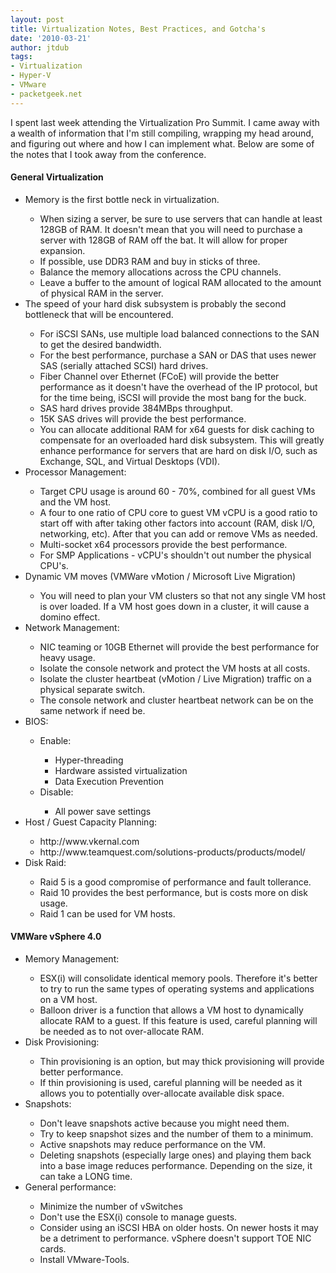```yaml
---
layout: post
title: Virtualization Notes, Best Practices, and Gotcha's
date: '2010-03-21'
author: jtdub
tags:
- Virtualization
- Hyper-V
- VMware
- packetgeek.net
---
```


I spent last week attending the Virtualization Pro Summit. I came away with a wealth of information that I'm still compiling, wrapping my head around, and figuring out where and how I can implement what. Below are some of the notes that I took away from the conference.

#### General Virtualization

<ul>
 <li>
  Memory is the first bottle neck in virtualization.
 </li>
 <ul>
  <li>
   When sizing a server, be sure to use servers that can handle at least 128GB of RAM. It doesn't mean that you will need to purchase a server with 128GB of RAM off the bat. It will allow for proper expansion.
  </li>
  <li>
   If possible, use DDR3 RAM and buy in sticks of three.
  </li>
  <li>
   Balance the memory allocations across the CPU channels.
  </li>
  <li>
   Leave a buffer to the amount of logical RAM allocated to the amount of physical RAM in the server.
  </li>
 </ul>
 <li>
  The speed of your hard disk subsystem is probably the second bottleneck that will be encountered.
 </li>
 <ul>
  <li>
   For iSCSI SANs, use multiple load balanced connections to the SAN to get the desired bandwidth.
  </li>
  <li>
   For the best performance, purchase a SAN or DAS that uses newer SAS (serially attached SCSI) hard drives.
  </li>
  <li>
   Fiber Channel over Ethernet (FCoE) will provide the better performance as it doesn't have the overhead of the IP protocol, but for the time being, iSCSI will provide the most bang for the buck.
  </li>
  <li>
   SAS hard drives provide 384MBps throughput.
  </li>
  <li>
   15K SAS drives will provide the best performance.
  </li>
  <li>
   You can allocate additional RAM for x64 guests for disk caching to compensate for an overloaded hard disk subsystem. This will greatly enhance performance for servers that are hard on disk I/O, such as Exchange, SQL, and Virtual Desktops (VDI).
  </li>
 </ul>
 <li>
  Processor Management:
 </li>
 <ul>
  <li>
   Target CPU usage is around 60 - 70%, combined for all guest VMs and the VM host.
  </li>
  <li>
   A four to one ratio of CPU core to guest VM vCPU is a good ratio to start off with after taking other factors into account (RAM, disk I/O, networking, etc). After that you can add or remove VMs as needed.
  </li>
  <li>
   Multi-socket x64 processors provide the best performance.
  </li>
  <li>
   For SMP Applications - vCPU's shouldn't out number the physical CPU's.
  </li>
 </ul>
 <li>
  Dynamic VM moves (VMWare vMotion / Microsoft Live Migration)
 </li>
 <ul>
  <li>
   You will need to plan your VM clusters so that not any single VM host is over loaded. If a VM host goes down in a cluster, it will cause a domino effect.
  </li>
 </ul>
 <li>
  Network Management:
 </li>
 <ul>
  <li>
   NIC teaming or 10GB Ethernet will provide the best performance for heavy usage.
  </li>
  <li>
   Isolate the console network and protect the VM hosts at all costs.
  </li>
  <li>
   Isolate the cluster heartbeat (vMotion / Live Migration) traffic on a physical separate switch.
  </li>
  <li>
   The console network and cluster heartbeat network can be on the same network if need be.
  </li>
 </ul>
 <li>
  BIOS:
 </li>
 <ul>
  <li>
   Enable:
  </li>
  <ul>
   <li>
    Hyper-threading
   </li>
   <li>
    Hardware assisted virtualization
   </li>
   <li>
    Data Execution Prevention
   </li>
  </ul>
  <li>
   Disable:
  </li>
  <ul>
   <li>
    All power save settings
   </li>
  </ul>
 </ul>
 <li>
  Host / Guest Capacity Planning:
 </li>
 <ul>
  <li>
   http://www.vkernal.com
  </li>
  <li>
   http://www.teamquest.com/solutions-products/products/model/
  </li>
 </ul>
 <li>
  Disk Raid:
 </li>
 <ul>
  <li>
   Raid 5 is a good compromise of performance and fault tollerance.
  </li>
  <li>
   Raid 10 provides the best performance, but is costs more on disk usage.
  </li>
  <li>
   Raid 1 can be used for VM hosts.
  </li>
 </ul>
</ul>
<ul>
</ul>

#### VMWare vSphere 4.0

<ul>
 <li>
  Memory Management:
 </li>
 <ul>
  <li>
   ESX(i) will consolidate identical memory pools. Therefore it's better to  try to run the same types of operating systems and applications on a VM  host.
  </li>
  <li>
   Balloon driver is a function that allows a VM host to dynamically allocate RAM to a guest. If this feature is used, careful planning will be needed as to not over-allocate RAM.
  </li>
 </ul>
 <li>
  Disk Provisioning:
 </li>
 <ul>
  <li>
   Thin provisioning is an option, but may thick provisioning will provide better performance.
  </li>
  <li>
   If thin provisioning is used, careful planning will be needed as it allows you to potentially over-allocate available disk space.
  </li>
 </ul>
 <li>
  Snapshots:
 </li>
 <ul>
  <li>
   Don't leave snapshots active because you might need them.
  </li>
  <li>
   Try to keep snapshot sizes and the number of them to a minimum.
  </li>
  <li>
   Active snapshots may reduce performance on the VM.
  </li>
  <li>
   Deleting snapshots (especially large ones) and playing them back into a base image reduces performance. Depending on the size, it can take a LONG time.
  </li>
 </ul>
 <li>
  General performance:
 </li>
 <ul>
  <li>
   Minimize the number of vSwitches
  </li>
  <li>
   Don't use the ESX(i) console to manage guests.
  </li>
  <li>
   Consider using an iSCSI HBA on older hosts. On newer hosts it may be a detriment to performance. vSphere doesn't support TOE NIC cards.
  </li>
  <li>
   Install VMware-Tools.
  </li>
 </ul>
</ul>
